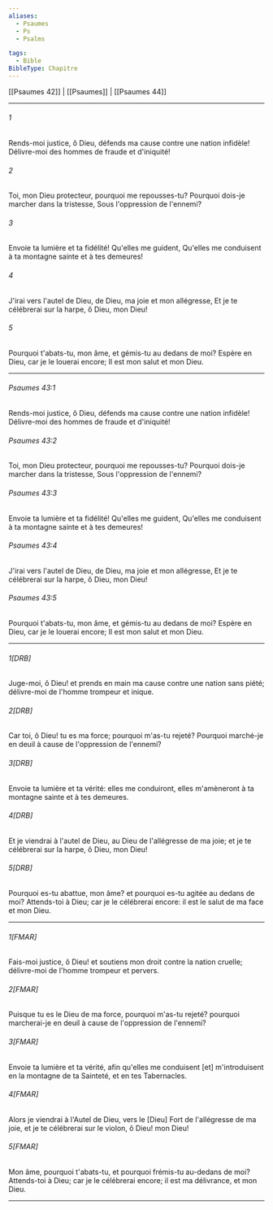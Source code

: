 ```yaml
---
aliases:
  - Psaumes
  - Ps
  - Psalms

tags:
  - Bible
BibleType: Chapitre
---
```

[[Psaumes 42]] | [[Psaumes]] | [[Psaumes 44]]

---
###### 1
Rends-moi justice, ô Dieu, défends ma cause contre une nation infidèle! Délivre-moi des hommes de fraude et d'iniquité!
###### 2
Toi, mon Dieu protecteur, pourquoi me repousses-tu? Pourquoi dois-je marcher dans la tristesse, Sous l'oppression de l'ennemi?
###### 3
Envoie ta lumière et ta fidélité! Qu'elles me guident, Qu'elles me conduisent à ta montagne sainte et à tes demeures!
###### 4
J'irai vers l'autel de Dieu, de Dieu, ma joie et mon allégresse, Et je te célébrerai sur la harpe, ô Dieu, mon Dieu!
###### 5
Pourquoi t'abats-tu, mon âme, et gémis-tu au dedans de moi? Espère en Dieu, car je le louerai encore; Il est mon salut et mon Dieu.

---
###### Psaumes 43:1
Rends-moi justice, ô Dieu, défends ma cause contre une nation infidèle! Délivre-moi des hommes de fraude et d'iniquité!
###### Psaumes 43:2
Toi, mon Dieu protecteur, pourquoi me repousses-tu? Pourquoi dois-je marcher dans la tristesse, Sous l'oppression de l'ennemi?
###### Psaumes 43:3
Envoie ta lumière et ta fidélité! Qu'elles me guident, Qu'elles me conduisent à ta montagne sainte et à tes demeures!
###### Psaumes 43:4
J'irai vers l'autel de Dieu, de Dieu, ma joie et mon allégresse, Et je te célébrerai sur la harpe, ô Dieu, mon Dieu!
###### Psaumes 43:5
Pourquoi t'abats-tu, mon âme, et gémis-tu au dedans de moi? Espère en Dieu, car je le louerai encore; Il est mon salut et mon Dieu.

---
###### 1[DRB]
Juge-moi, ô Dieu! et prends en main ma cause contre une nation sans piété; délivre-moi de l'homme trompeur et inique.
###### 2[DRB]
Car toi, ô Dieu! tu es ma force; pourquoi m'as-tu rejeté? Pourquoi marché-je en deuil à cause de l'oppression de l'ennemi?
###### 3[DRB]
Envoie ta lumière et ta vérité: elles me conduiront, elles m'amèneront à ta montagne sainte et à tes demeures.
###### 4[DRB]
Et je viendrai à l'autel de Dieu, au Dieu de l'allégresse de ma joie; et je te célébrerai sur la harpe, ô Dieu, mon Dieu!
###### 5[DRB]
Pourquoi es-tu abattue, mon âme? et pourquoi es-tu agitée au dedans de moi? Attends-toi à Dieu; car je le célébrerai encore: il est le salut de ma face et mon Dieu.

---
###### 1[FMAR]
Fais-moi justice, ô Dieu! et soutiens mon droit contre la nation cruelle; délivre-moi de l'homme trompeur et pervers.
###### 2[FMAR]
Puisque tu es le Dieu de ma force, pourquoi m'as-tu rejeté? pourquoi marcherai-je en deuil à cause de l'oppression de l'ennemi?
###### 3[FMAR]
Envoie ta lumière et ta vérité, afin qu'elles me conduisent [et] m'introduisent en la montagne de ta Sainteté, et en tes Tabernacles.
###### 4[FMAR]
Alors je viendrai à l'Autel de Dieu, vers le [Dieu] Fort de l'allégresse de ma joie, et je te célébrerai sur le violon, ô Dieu! mon Dieu!
###### 5[FMAR]
Mon âme, pourquoi t'abats-tu, et pourquoi frémis-tu au-dedans de moi? Attends-toi à Dieu; car je le célébrerai encore; il est ma délivrance, et mon Dieu.

---
